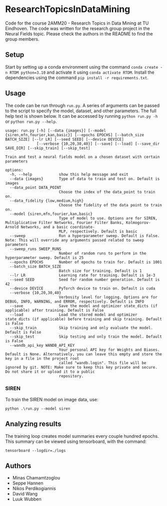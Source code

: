 # ResearchTopicsInDataMining
Code for the course 2AMM20 - Research Topics in Data Mining at TU Eindhoven. The code was written for the research group project in the Neural Fields topic. Please check the authors in the README to find the group members.

## Setup
Start by setting up a conda environment using the command `conda create -n RTDM python=3.10` and activate it using `conda activate RTDM`.
Install the dependencies using the command `pip install -r requirements.txt`.

## Usage
The code can be run through `run.py`. A series of arguments can be passed to the script to specify the model, dataset, and other parameters. The full help text is shown below. It can be accessed by running `python run.py -h` or `python run.py --help`.
```
usage: run.py [-h] [--data {images}] [--model {siren,mfn,fourier,kan,basic}] [--epochs EPOCHS] [--batch_size BATCH_SIZE] [--lr LR] [--seed SEED] [--device DEVICE]
              [--verbose {10,20,30,40}] [--save] [--load] [--save_dir SAVE_DIR] [--skip_train] [--skip_test]

Train and test a neural fields model on a chosen dataset with certain parameters

options:
  -h, --help            show this help message and exit
  --data {images}       Type of data to train and test on. Default is images
  --data_point DATA_POINT
                        Choose the index of the data_point to train on.
  --data_fidelity {low,medium,high}
                        Choose the fidelity of the data point to train on.
  --model {siren,mfn,fourier,kan,basic}
                        Type of model to use. Options are for SIREN, Multiplicative Filter Networks, Fourier Filter Banks, Kolmogorov-Arnold Networks, and a basic coordinate-   
                        MLP, respectively. Default is basic
  --sweep               Run a hyperparameter sweep. Default is False. Note: This will override any arguments passed related to sweep parameters
  --sweep_runs SWEEP_RUNS
                        Number of random runs to perform in the hyperparameter sweep. Default is 25
  --epochs EPOCHS       Number of epochs to train for. Default is 1001
  --batch_size BATCH_SIZE
                        Batch size for training. Default is 1
  --lr LR               Learning rate for training. Default is 1e-3
  --seed SEED           Seed for random number generation. Default is 42
  --device DEVICE       PyTorch device to train on. Default is cuda
  --verbose {10,20,30,40}
                        Verbosity level for logging. Options are for DEBUG, INFO, WARNING, and ERROR, respectively. Default is INFO
  --save                Save the model and optimizer state_dicts (if applicable) after training. Default is False
  --load                Load the stored model and optimizer state_dicts (if applicable) before training and skip training. Default is False
  --skip_train          Skip training and only evaluate the model. Default is False
  --skip_test           Skip testing and only train the model. Default is False
  --wandb_api_key WANDB_API_KEY
                        Your personal API key for Weights and Biases. Default is None. Alternatively, you can leave this empty and store the key in a file in the project root   
                        called "wandb.login". This file will be ignored by git. NOTE: Make sure to keep this key private and secure. Do not share it or upload it to a public    
                        repository.
```

### SIREN
To train the SIREN model on image data, use:
```
python .\run.py --model siren
```

## Analyzing results
The training loop creates model summaries every couple hundred epochs.
This summary can be viewed using tensorboard, with the command:
```
tensorboard --logdir=./logs
```

## Authors
 - Minas Chamamtzoglou
 - Seppe Hannen
 - Nikos Perdikogiannis
 - David Wang
 - Luuk Wubben
